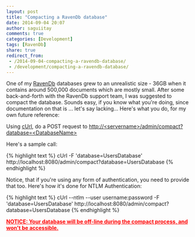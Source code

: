 ```yaml
---
layout: post
title: "Compacting a RavenDb database"
date: 2014-09-04 20:07
author: saguiitay
comments: true
categories: [Development]
tags: [RavenDb]
share: true
redirect_from:
 - /2014-09-04-compacting-a-ravendb-database/
 - /development/compacting-a-ravendb-database/
---
```

One of my [RavenDb](http://ravendb.net) databases grew to an unrealistic size - 36GB when it contains around 500,000 documents which are mostly
small. After some back-and-forth with the RavenDb support team, I was suggested to compact the database. Sounds easy, if you know what you're
doing, since documentation on that is ... let's say lacking... Here's what you do, for my own future reference:

Using [cUrl](http://curl.haxx.se/), do a POST request to [http://\<servername\>/admin/compact?database=\<DatabaseName\>](http://<servername>/admin/compact?database=<DatabaseName>)

Here's a sample call:

{% highlight text %}
cUrl -F 'database=UsersDatabase' http://localhost:8080/admin/compact?database=UsersDatabase
{% endhighlight %}

Notice, that if you're using any form of authentication, you need to provide that too. Here's how it's done for NTLM Authentication:

{% highlight text %}
cUrl --ntlm --user username:password -F 'database=UsersDatabase' http://localhost:8080/admin/compact?database=UsersDatabase
{% endhighlight %}

<span style="color:#ff0000;text-decoration:underline;">**NOTICE: Your database will be off-line during the compact process, and won't be accessible.**</span>


